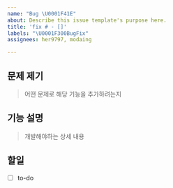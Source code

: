 ```yaml
---
name: "Bug \U0001F41E"
about: Describe this issue template's purpose here.
title: 'fix # - []'
labels: "\U0001F300BugFix"
assignees: her9797, modaing

---
```


## 문제 제기
> 어떤 문제로 해당 기능을 추가하려는지

## 기능 설명
> 개발해야하는 상세 내용

## 할일
- [ ] to-do
